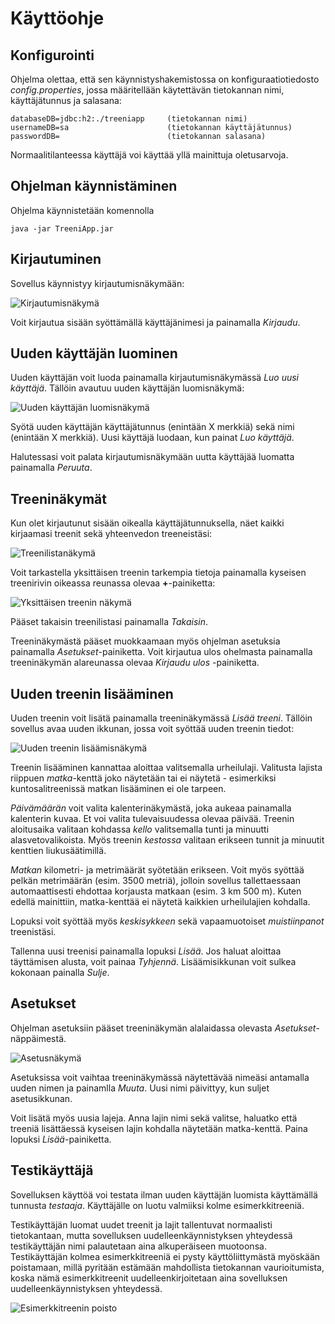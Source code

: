 # Käyttöohje

## Konfigurointi

Ohjelma olettaa, että sen käynnistyshakemistossa on konfiguraatiotiedosto _config.properties_, jossa määritellään käytettävän tietokannan nimi, käyttäjätunnus ja salasana:

```
databaseDB=jdbc:h2:./treeniapp     (tietokannan nimi)
usernameDB=sa                      (tietokannan käyttäjätunnus)
passwordDB=                        (tietokannan salasana)
```

Normaalitilanteessa käyttäjä voi käyttää yllä mainittuja oletusarvoja.

## Ohjelman käynnistäminen

Ohjelma käynnistetään komennolla

```
java -jar TreeniApp.jar
```

## Kirjautuminen

Sovellus käynnistyy kirjautumisnäkymään:

![Kirjautumisnäkymä](https://github.com/teemuoksanen/ot-harjoitustyo/blob/master/dokumentaatio/kuvat/ohje-kirjautuminen.png)

Voit kirjautua sisään syöttämällä käyttäjänimesi ja painamalla _Kirjaudu_.

## Uuden käyttäjän luominen

Uuden käyttäjän voit luoda painamalla kirjautumisnäkymässä _Luo uusi käyttäjä_. Tällöin avautuu uuden käyttäjän luomisnäkymä:

![Uuden käyttäjän luomisnäkymä](https://github.com/teemuoksanen/ot-harjoitustyo/blob/master/dokumentaatio/kuvat/ohje-uusikayttaja.png)

Syötä uuden käyttäjän käyttäjätunnus (enintään X merkkiä) sekä nimi (enintään X merkkiä). Uusi käyttäjä luodaan, kun painat _Luo käyttäjä_.

Halutessasi voit palata kirjautumisnäkymään uutta käyttäjää luomatta painamalla _Peruuta_.

## Treeninäkymät

Kun olet kirjautunut sisään oikealla käyttäjätunnuksella, näet kaikki kirjaamasi treenit sekä yhteenvedon treeneistäsi:

![Treenilistanäkymä](https://github.com/teemuoksanen/ot-harjoitustyo/blob/master/dokumentaatio/kuvat/ohje-treenilista.png)

Voit tarkastella yksittäisen treenin tarkempia tietoja painamalla kyseisen treenirivin oikeassa reunassa olevaa **+**-painiketta:

![Yksittäisen treenin näkymä](https://github.com/teemuoksanen/ot-harjoitustyo/blob/master/dokumentaatio/kuvat/ohje-treeni.png)

Pääset takaisin treenilistasi painamalla _Takaisin_.

Treeninäkymästä pääset muokkaamaan myös ohjelman asetuksia painamalla _Asetukset_-painiketta. Voit kirjautua ulos ohelmasta painamalla treeninäkymän alareunassa olevaa _Kirjaudu ulos_ -painiketta.

## Uuden treenin lisääminen

Uuden treenin voit lisätä painamalla treeninäkymässä _Lisää treeni_. Tällöin sovellus avaa uuden ikkunan, jossa voit syöttää uuden treenin tiedot:

![Uuden treenin lisäämisnäkymä](https://github.com/teemuoksanen/ot-harjoitustyo/blob/master/dokumentaatio/kuvat/ohje-lisaatreeni.png)

Treenin lisääminen kannattaa aloittaa valitsemalla urheilulaji. Valitusta lajista riippuen _matka_-kenttä joko näytetään tai ei näytetä - esimerkiksi kuntosalitreenissä matkan lisääminen ei ole tarpeen.

_Päivämäärän_ voit valita kalenterinäkymästä, joka aukeaa painamalla kalenterin kuvaa. Et voi valita tulevaisuudessa olevaa päivää. Treenin aloitusaika valitaan kohdassa _kello_ valitsemalla tunti ja minuutti alasvetovalikoista. Myös treenin _kestossa_ valitaan erikseen tunnit ja minuutit kenttien liukusäätimillä.

_Matkan_ kilometri- ja metrimäärät syötetään erikseen. Voit myös syöttää pelkän metrimäärän (esim. 3500 metriä), jolloin sovellus tallettaessaan automaattisesti ehdottaa korjausta matkaan (esim. 3 km 500 m). Kuten edellä mainittiin, matka-kenttää ei näytetä kaikkien urheilulajien kohdalla.

Lopuksi voit syöttää myös _keskisykkeen_ sekä vapaamuotoiset _muistiinpanot_ treenistäsi.

Tallenna uusi treenisi painamalla lopuksi _Lisää_. Jos haluat aloittaa täyttämisen alusta, voit painaa _Tyhjennä_. Lisäämisikkunan voit sulkea kokonaan painalla _Sulje_.

## Asetukset

Ohjelman asetuksiin pääset treeninäkymän alalaidassa olevasta _Asetukset_-näppäimestä.

![Asetusnäkymä](https://github.com/teemuoksanen/ot-harjoitustyo/blob/master/dokumentaatio/kuvat/ohje-asetukset.png)

Asetuksissa voit vaihtaa treeninäkymässä näytettävää nimeäsi antamalla uuden nimen ja painamlla _Muuta_. Uusi nimi päivittyy, kun suljet asetusikkunan.

Voit lisätä myös uusia lajeja. Anna lajin nimi sekä valitse, haluatko että treeniä lisättäessä kyseisen lajin kohdalla näytetään matka-kenttä. Paina lopuksi _Lisää_-painiketta.

## Testikäyttäjä

Sovelluksen käyttöä voi testata ilman uuden käyttäjän luomista käyttämällä tunnusta _testaaja_. Käyttäjälle on luotu valmiiksi kolme esimerkkitreeniä.

Testikäyttäjän luomat uudet treenit ja lajit tallentuvat normaalisti tietokantaan, mutta sovelluksen uudelleenkäynnistyksen yhteydessä testikäyttäjän nimi palautetaan aina alkuperäiseen muotoonsa. Testikäyttäjän kolmea esimerkkitreeniä ei pysty käyttöliittymästä myöskään poistamaan, millä pyritään estämään mahdollista tietokannan vaurioitumista, koska nämä esimerkkitreenit uudelleenkirjoitetaan aina sovelluksen uudelleenkäynnistyksen yhteydessä.

![Esimerkkitreenin poisto](https://github.com/teemuoksanen/ot-harjoitustyo/blob/master/dokumentaatio/kuvat/ohje-testikayttaja.png)
